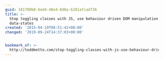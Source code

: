 ```yaml
---
guid: 181700b0-6ed4-48e4-8d0a-b281afcad736
title: >-
  Stop toggling classes with JS, use behaviour driven DOM manipulation with
  data-states
created: '2015-04-19T08:51:42+00:00'
changed: '2019-09-24T14:37:03+00:00'


bookmark_of: >-
  http://toddmotto.com/stop-toggling-classes-with-js-use-behaviour-driven-dom-manipulation-with-data-states/
---
```




